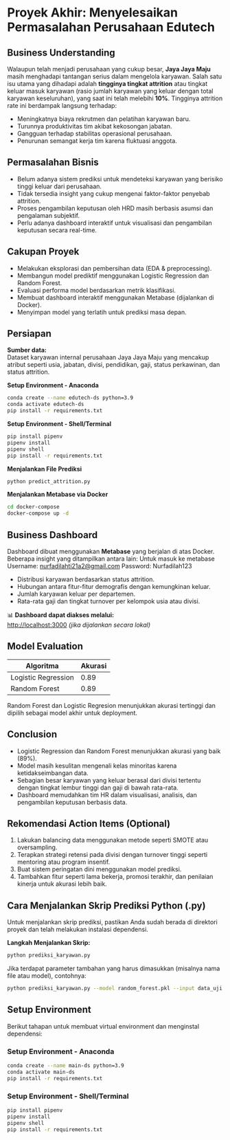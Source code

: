 # Proyek Akhir: Menyelesaikan Permasalahan Perusahaan Edutech

## Business Understanding

Walaupun telah menjadi perusahaan yang cukup besar, **Jaya Jaya Maju** masih menghadapi tantangan serius dalam mengelola karyawan. Salah satu isu utama yang dihadapi adalah **tingginya tingkat attrition** atau tingkat keluar masuk karyawan (rasio jumlah karyawan yang keluar dengan total karyawan keseluruhan), yang saat ini telah melebihi **10%**. Tingginya attrition rate ini berdampak langsung terhadap:
- Meningkatnya biaya rekrutmen dan pelatihan karyawan baru.
- Turunnya produktivitas tim akibat kekosongan jabatan.
- Gangguan terhadap stabilitas operasional perusahaan.
- Penurunan semangat kerja tim karena fluktuasi anggota.

## Permasalahan Bisnis

- Belum adanya sistem prediksi untuk mendeteksi karyawan yang berisiko tinggi keluar dari perusahaan.
- Tidak tersedia insight yang cukup mengenai faktor-faktor penyebab attrition.
- Proses pengambilan keputusan oleh HRD masih berbasis asumsi dan pengalaman subjektif.
- Perlu adanya dashboard interaktif untuk visualisasi dan pengambilan keputusan secara real-time.

## Cakupan Proyek

- Melakukan eksplorasi dan pembersihan data (EDA & preprocessing).
- Membangun model prediktif menggunakan Logistic Regression dan Random Forest.
- Evaluasi performa model berdasarkan metrik klasifikasi.
- Membuat dashboard interaktif menggunakan Metabase (dijalankan di Docker).
- Menyimpan model yang terlatih untuk prediksi masa depan.

## Persiapan

**Sumber data:**  
Dataset karyawan internal perusahaan Jaya Jaya Maju yang mencakup atribut seperti usia, jabatan, divisi, pendidikan, gaji, status perkawinan, dan status attrition.

**Setup Environment - Anaconda**

```bash
conda create --name edutech-ds python=3.9
conda activate edutech-ds
pip install -r requirements.txt
```

**Setup Environment - Shell/Terminal**

```bash
pip install pipenv
pipenv install
pipenv shell
pip install -r requirements.txt
```

**Menjalankan File Prediksi**

```bash
python predict_attrition.py
```

**Menjalankan Metabase via Docker**

```bash
cd docker-compose
docker-compose up -d
```

## Business Dashboard

Dashboard dibuat menggunakan **Metabase** yang berjalan di atas Docker. Beberapa insight yang ditampilkan antara lain:
Untuk masuk ke metabase
Username: nurfadilahti21a2@gmail.com
Password: Nurfadilah123
- Distribusi karyawan berdasarkan status attrition.
- Hubungan antara fitur-fitur demografis dengan kemungkinan keluar.
- Jumlah karyawan keluar per departemen.
- Rata-rata gaji dan tingkat turnover per kelompok usia atau divisi.

📊 **Dashboard dapat diakses melalui:**  
[http://localhost:3000](http://localhost:3000) *(jika dijalankan secara lokal)*


## Model Evaluation

| Algoritma            | Akurasi |
|----------------------|---------|
| Logistic Regression  | 0.89    |
| Random Forest        | 0.89    |

Random Forest dan Logistic Regresion menunjukkan akurasi tertinggi dan dipilih sebagai model akhir untuk deployment.

## Conclusion

- Logistic Regression dan Random Forest menunjukkan akurasi yang baik (89%).
- Model masih kesulitan mengenali kelas minoritas karena ketidakseimbangan data.
- Sebagian besar karyawan yang keluar berasal dari divisi tertentu dengan tingkat lembur tinggi dan gaji di bawah rata-rata.
- Dashboard memudahkan tim HR dalam visualisasi, analisis, dan pengambilan keputusan berbasis data.

## Rekomendasi Action Items (Optional)

1. Lakukan balancing data menggunakan metode seperti SMOTE atau oversampling.
2. Terapkan strategi retensi pada divisi dengan turnover tinggi seperti mentoring atau program insentif.
3. Buat sistem peringatan dini menggunakan model prediksi.
4. Tambahkan fitur seperti lama bekerja, promosi terakhir, dan penilaian kinerja untuk akurasi lebih baik.
## Cara Menjalankan Skrip Prediksi Python (.py)

Untuk menjalankan skrip prediksi, pastikan Anda sudah berada di direktori proyek dan telah melakukan instalasi dependensi.

**Langkah Menjalankan Skrip:**
```bash
python prediksi_karyawan.py
```

Jika terdapat parameter tambahan yang harus dimasukkan (misalnya nama file atau model), contohnya:
```bash
python prediksi_karyawan.py --model random_forest.pkl --input data_uji.csv
```

## Setup Environment

Berikut tahapan untuk membuat virtual environment dan menginstal dependensi:

### Setup Environment - Anaconda
```bash
conda create --name main-ds python=3.9
conda activate main-ds
pip install -r requirements.txt
```

### Setup Environment - Shell/Terminal
```bash
pip install pipenv
pipenv install
pipenv shell
pip install -r requirements.txt
```

